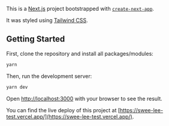 This is a [Next.js](https://nextjs.org/) project bootstrapped with [`create-next-app`](https://github.com/vercel/next.js/tree/canary/packages/create-next-app).

It was styled using [Tailwind CSS](tailwindcss.com).

## Getting Started

First, clone the repository and install all packages/modules:

```bash
yarn
```

Then, run the development server:

```bash
yarn dev
```

Open [http://localhost:3000](http://localhost:3000) with your browser to see the result.

You can find the live deploy of this project at [https://swee-lee-test.vercel.app/](https://swee-lee-test.vercel.app/).
